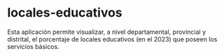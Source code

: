 # locales-educativos
Esta aplicación permite visualizar, a nivel departamental, provincial y distrital, el porcentaje de locales educativos (en el 2023) que poseen los servicios básicos.
